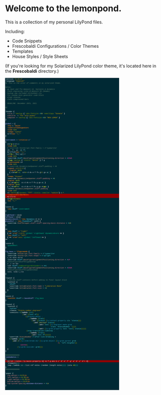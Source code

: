 # Welcome to the lemonpond.

This is a collection of my personal LilyPond files.

Including:
* Code Snippets
* Frescobaldi Configurations / Color Themes
* Templates
* House Styles / Style Sheets

(If you're looking for my Solarized LilyPond color theme, it's located here in the **Frescobaldi** directory.)

![](https://raw.githubusercontent.com/soundsfromsound/lemon-pond/master/Frescobaldi/lemon_solarized_theme/lemon_solarized_theme_screenshot.png)
